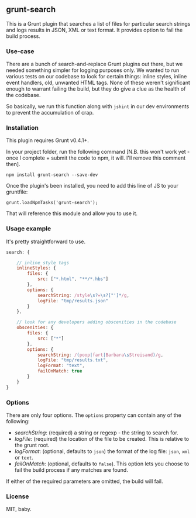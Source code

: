 ## grunt-search

This is a Grunt plugin that searches a list of files for particular search strings and logs results in JSON, XML or text format.
It provides option to fail the build process.

### Use-case

There are a bunch of search-and-replace Grunt plugins out there, but we needed something simpler for logging purposes
only. We wanted to run various tests on our codebase to look for certain things: inline styles, inline event handlers,
old, unwanted HTML tags. None of these weren't significant enough to warrant failing the build, but they do give a
clue as the health of the codebase.

So basically, we run this function along with `jshint` in our dev environments to prevent the accumulation of crap.


### Installation

This plugin requires Grunt v0.4.1+.

In your project folder, run the following command [N.B. this won't work yet - once I complete + submit the code to
npm, it will. I'll remove this comment then].

`npm install grunt-search --save-dev`

Once the plugin's been installed, you need to add this line of JS to your gruntfile:

`grunt.loadNpmTasks('grunt-search');`

That will reference this module and allow you to use it.


### Usage example

It's pretty straightforward to use.

```js
search: {

	// inline style tags
	inlineStyles: {
		files: {
			src: ["*.html", "**/*.hbs"]
		},
		options: {
			searchString: /style\s?=\s?["']*/g,
			logFile: "tmp/results.json"
		}
	},

	// look for any developers adding obscenities in the codebase
	obscenities: {
		files: {
			src: ["*"]
		},
		options: {
			searchString: /(poop|fart|Barbara\sStreisand)/g,
			logFile: "tmp/results.txt",
			logFormat: "text",
			failOnMatch: true
		}
	}
}
```

### Options

There are only four options. The `options` property can contain any of the following:

- *searchString*: (required) a string or regexp - the string to search for.
- *logFile*: (required) the location of the file to be created. This is relative to the grunt root.
- *logFormat*: (optional, defaults to `json`) the format of the log file: `json`, `xml` or `text`.
- *failOnMatch*: (optional, defaults to `false`). This option lets you choose to fail the build process if any matches
are found.

If either of the required parameters are omitted, the build will fail.

### License

MIT, baby.
